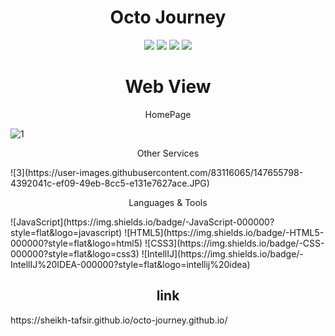 <h1 align="center">Octo Journey</h1>
<p align="center">
   <img src="https://img.shields.io/badge/language-JavaScript-red?style"/>
   <img src="https://img.shields.io/github/license/Sheikh-Tafsir/octo-journey.github.io"/>
   <img src="https://img.shields.io/github/stars/Sheikh-Tafsir/octo-journey.github.io"/>
   <img src="https://img.shields.io/github/forks/Sheikh-Tafsir/octo-journey.github.io"/>
</p>

<h1 align="center">Web View</h1>

<p align="center">HomePage</p>

![1](https://user-images.githubusercontent.com/83116065/147655624-3a90bf1a-cd8c-47bb-9b40-d2572a56b09a.JPG)

<p align="center">Other Services</p>
![3](https://user-images.githubusercontent.com/83116065/147655798-4392041c-ef09-49eb-8cc5-e131e7627ace.JPG)

<p align="center">Languages & Tools</p>
![JavaScript](https://img.shields.io/badge/-JavaScript-000000?style=flat&logo=javascript)
![HTML5](https://img.shields.io/badge/-HTML5-000000?style=flat&logo=html5)
![CSS3](https://img.shields.io/badge/-CSS-000000?style=flat&logo=css3)
![IntellIJ](https://img.shields.io/badge/-IntellIJ%20IDEA-000000?style=flat&logo=intellij%20idea)<br />


<h2 align="center">link</h2>
https://sheikh-tafsir.github.io/octo-journey.github.io/
